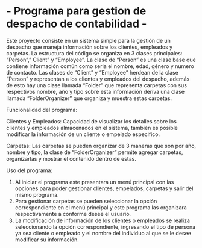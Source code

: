 # - Programa para gestion de despacho de contabilidad -


Este proyecto consiste en un sistema simple para la gestión de un despacho que maneja información sobre los clientes, empleados y carpetas. La estructura del código se organiza en 3 clases principales: “Person”,” Client” y “Employee”. La clase de “Person” es una clase base que contiene información común como seria el nombre, edad, género y numero de contacto. Las clases de “Client” y “Employee” herdean de la clase “Person” y representan a los clientes y empleados del despacho, además de esto hay una clase llamada “Folder” que representa carpetas con sus respectivos nombre, año y tipo sobre esta información deriva una clase llamada “FolderOrganizer” que organiza y muestra estas carpetas.

Funcionalidad del programa:

Clientes y Empleados: Capacidad de visualizar los detalles sobre los clientes y empleados almacenados en el sistema, también es posible modificar la información de un cliente o empelado especifico.

Carpetas: Las carpetas se pueden organizar de 3 maneras que son por año, nombre y tipo, la clase de “FolderOrganizer” permite agregar carpetas, organizarlas y mostrar el contenido dentro de estas.

Uso del programa:

1.	Al iniciar el programa este presentara un menú principal con las opciones para poder gestionar clientes, empelados, carpetas y salir del mismo programa.
2.	Para gestionar carpetas se pueden seleccionar la opción correspondiente en el menú principal y este programa las organizara respectivamente a conforme desee el usuario.
3.	La modificación de información de los clientes o empleados se realiza seleccionando la opción correspondiente, ingresando el tipo de persona ya sea cliente o empleado y el nombre del individuo al que se le desee modificar su información.



